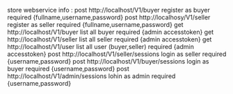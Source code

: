 store webservice info :
post http://localhost/V1/buyer register as buyer required {fullname,username,password}
post http://localhosy/V1/seller register as seller required {fullname,username,password}
get http://localhost/V1/buyer list all buyer required {admin accesstoken}
get http://localhost/V1/seller list all seller required {admin accesstoken}
get http://localhost/V1/user list all user (buyer,seller) required {admin accesstoken}
post http://localhost/V1/seller/sessions login as seller required {username,password}
post http://localhost/V1/buyer/sessions login as buyer required {username,password}
post http://localhost/V1/admin/sessions lohin as admin required {username,password}